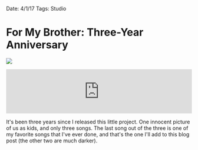 Date: 4/1/17
Tags: Studio

# For My Brother: Three-Year Anniversary

![](/_photos/brother_landscape.jpg)

<iframe style="border: 0; width: 100%; height: 120px;" src="https://bandcamp.com/EmbeddedPlayer/album=1465786599/size=large/bgcol=ffffff/linkcol=63b2cc/tracklist=false/artwork=small/track=684868141/transparent=true/" seamless><a href="http://nashp.bandcamp.com/album/for-my-brother">For My Brother by nashp</a></iframe>

It's been three years since I released this little project. One innocent picture of us as kids, and only three songs. The last song out of the three is one of my favorite songs that I've ever done, and that's the one I'll add to this blog post (the other two are much darker).
